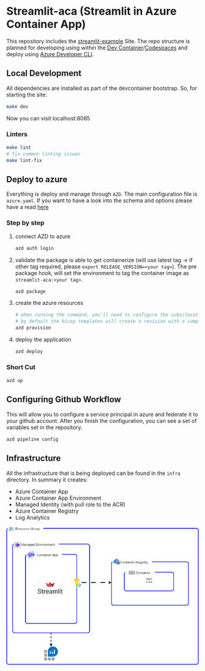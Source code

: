 # Streamlit-aca (Streamlit in Azure Container App)

This repository includes the [streamlit-example](https://github.com/streamlit/streamlit-example/tree/master) Site. The repo structure is planned for developing using within the [Dev Container](https://code.visualstudio.com/docs/devcontainers/containers)/[Codespaces](https://code.visualstudio.com/docs/remote/codespaces) and deploy using [Azure Developer CLI](https://learn.microsoft.com/azure/developer/azure-developer-cli/install-azd).

## Local Development

All dependencies are installed as part of the devcontainer bootstrap. So, for starting the site:

```bash
make dev
```

Now you can visit localhost:8085

### Linters

```bash
make lint
# fix common linting issues
make lint-fix
```

## Deploy to azure

Everything is deploy and manage through `AZD`. The main configuration file is `azure.yaml`. If you want to have a look into the schema and options please have a read [here](https://learn.microsoft.com/en-us/azure/developer/azure-developer-cli/azd-schema)

### Step by step

1. connect AZD to azure

    ```bash
    azd auth login
    ```

2. validate the package is able to get containerize (will use latest tag -> if other tag required, please `export RELEASE_VERSION=<your tag>`). The pre package hook, will set the environment to tag the container image as `streamlit-aca:<your tag>`.

    ```bash
    azd package
    ```

3. create the azure resources

    ```bash
    # when running the command, you'll need to configure the subs/location
    # by default the bicep templates will create a revision with a sample image
    azd provision
    ```

4. deploy the application

    ```bash
    azd deploy
    ```

### Short Cut

```bash
azd up
```

## Configuring Github Workflow

This will allow you to configure a service principal in azure and federate it to your github account. After you finish the configuration, you can see a set of variables set in the repository.

```bash
azd pipeline config
```

## Infrastructure

All the infrastructure that is being deployed can be found in the `infra` directory. In summary it creates:

- Azure Container App
- Azure Container App Environment
- Managed Identity (with pull role to the ACR)
- Azure Container Registry
- Log Analytics

![Diagram of app architecture](readme_diagram.png)
